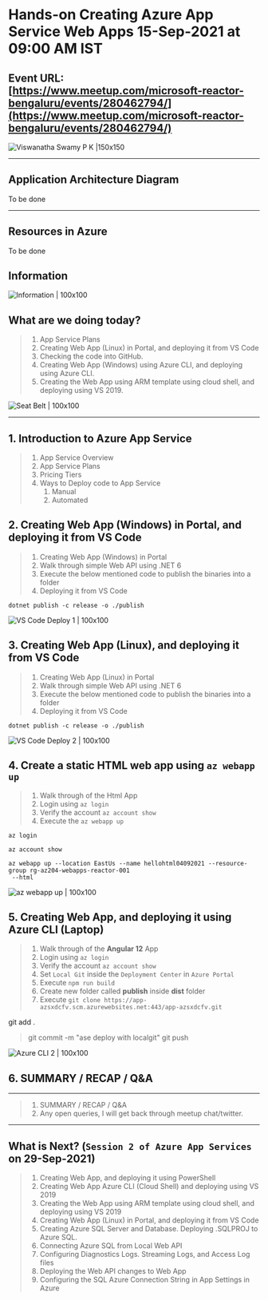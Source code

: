 # Hands-on Creating Azure App Service Web Apps 15-Sep-2021 at 09:00 AM IST

## Event URL: [https://www.meetup.com/microsoft-reactor-bengaluru/events/280462794/](https://www.meetup.com/microsoft-reactor-bengaluru/events/280462794/) 

![Viswanatha Swamy P K |150x150](./documentation/images/ViswanathaSwamy_15thSept.PNG)

---


## Application Architecture Diagram 

To be done

---

## Resources in Azure

To be done

## Information
![Information | 100x100](./documentation/images/Information.PNG)

## What are we doing today?
> 1. App Service Plans
> 1. Creating Web App (Linux) in Portal, and deploying it from VS Code
> 1. Checking the code into GitHub.
> 1. Creating Web App (Windows) using Azure CLI, and deploying using Azure CLI.
> 1. Creating the Web App using ARM template using cloud shell, and deploying using VS 2019.


![Seat Belt | 100x100](./documentation/images/SeatBelt.PNG)

*****

## 1. Introduction to Azure App Service
> 1. App Service Overview
> 1. App Service Plans
> 1. Pricing Tiers
> 1. Ways to Deploy code to App Service
>    1. Manual
>    1. Automated

## 2. Creating Web App (Windows) in Portal, and deploying it from VS Code
> 1. Creating Web App (Windows) in Portal
> 1. Walk through simple Web API using .NET 6
> 1. Execute the below mentioned code to publish the binaries into a folder
> 1. Deploying it from VS Code


```
dotnet publish -c release -o ./publish
```

![VS Code Deploy 1 | 100x100](./documentation/images/DeployUsingVSCode.PNG)

## 3. Creating Web App (Linux), and deploying it from VS Code

> 1. Creating Web App (Linux) in Portal
> 1. Walk through simple Web API using .NET 6
> 1. Execute the below mentioned code to publish the binaries into a folder
> 1. Deploying it from VS Code


```
dotnet publish -c release -o ./publish
```

![VS Code Deploy 2 | 100x100](./documentation/images/DeployUsingVSCode_Lnx.PNG)

## 4. Create a static HTML web app using `az webapp up`
> 1. Walk through of the Html App
> 1. Login using `az login`
> 1. Verify the account `az account show`
> 1. Execute the `az webapp up`

```
az login

az account show

az webapp up --location EastUs --name hellohtml04092021 --resource-group rg-az204-webapps-reactor-001
 --html
```

![az webapp up | 100x100](./documentation/images/WebAppUp_Html.PNG)


## 5. Creating Web App, and deploying it using Azure CLI (Laptop) 
> 1. Walk through of the **Angular 12** App
> 1. Login using `az login`
> 1. Verify the account `az account show`
> 1. Set `Local Git` inside the `Deployment Center` in `Azure Portal`
> 1. Execute `npm run build`
> 1. Create new folder called **publish** inside **dist** folder
> 1. Execute `git clone https://app-azsxdcfv.scm.azurewebsites.net:443/app-azsxdcfv.git`

git add .
> git commit -m "ase deploy with localgit"
> git push

![Azure CLI 2 | 100x100](./documentation/images/DeployUsing_AzureCLI.PNG)

## 6. SUMMARY / RECAP / Q&A 

*****
> 1. SUMMARY / RECAP / Q&A 
> 2. Any open queries, I will get back through meetup chat/twitter.
*****

## What is Next? (`Session 2 of Azure App Services` on 29-Sep-2021)
> 1. Creating Web App, and deploying it using PowerShell
> 1. Creating Web App Azure CLI (Cloud Shell) and deploying using VS 2019
> 1. Creating the Web App using ARM template using cloud shell, and deploying using VS 2019
> 1. Creating Web App (Linux) in Portal, and deploying it from VS Code
> 1. Creating Azure SQL Server and Database. Deploying .SQLPROJ to Azure SQL.
> 1. Connecting Azure SQL from Local Web API
> 1. Configuring Diagnostics Logs. Streaming Logs, and Access Log files
> 1. Deploying the Web API changes to Web App
> 1. Configuring the SQL Azure Connection String in App Settings in Azure





